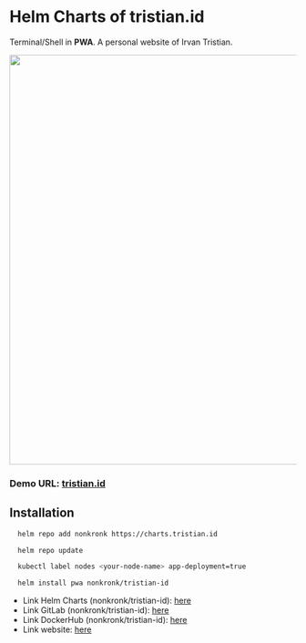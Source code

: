 # Helm Charts of tristian.id

Terminal/Shell in **PWA**.
A personal website of Irvan Tristian.

<img src="https://storage.googleapis.com/tristian.id/tristian-id.png" width="720">

### Demo URL: [tristian.id](https://tristian.id)

## Installation


```bash
  helm repo add nonkronk https://charts.tristian.id
```

```bash
  helm repo update
```

```bash
  kubectl label nodes <your-node-name> app-deployment=true
```

```bash
  helm install pwa nonkronk/tristian-id
```

- Link Helm Charts (nonkronk/tristian-id): [here](https://artifacthub.io/packages/helm/nonkronk/tristian-id)
- Link GitLab (nonkronk/tristian-id): [here](https://git.tristian.id/nonkronk/tristian-id-helm)
- Link DockerHub (nonkronk/tristian-id): [here](https://hub.docker.com/repository/docker/nonkronk/tristian-id)
- Link website: [here](https://tristian.id)


